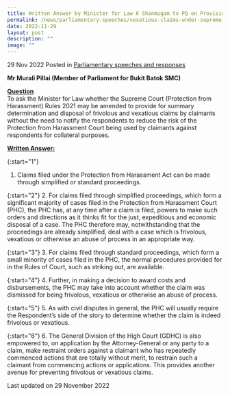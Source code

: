 ```yaml
---
title: Written Answer by Minister for Law K Shanmugam to PQ on Provision For Summary Determination And Disposal Of Vexatious Claims Under Supreme Court (Protection From Harassment) Rules 2021
permalink: /news/parliamentary-speeches/vexatious-claims-under-supreme-court-rules-2021/
date: 2022-11-29
layout: post
description: ""
image: ""
---
```

29 Nov 2022 Posted in [Parliamentary speeches and responses](/news/parliamentary-speeches) 

**Mr Murali Pillai (Member of Parliament for Bukit Batok SMC)**

**<b><u>Question</u></b>** 
<br>To ask the Minister for Law whether the Supreme Court (Protection from Harassment) Rules 2021 may be amended to provide for summary determination and disposal of frivolous and vexatious claims by claimants without the need to notify the respondents to reduce the risk of the Protection from Harassment Court being used by claimants against respondents for collateral purposes.

**<b><u>Written Answer:</u></b>** 

{:start="1"} 
1.  Claims filed under the Protection from Harassment Act can be made through simplified or standard proceedings. 

{:start="2"} 
2.  For claims filed through simplified proceedings, which form a significant majority of cases filed in the Protection from Harassment Court (PHC), the PHC has, at any time after a claim is filed, powers to make such orders and directions as it thinks fit for the just, expeditious and economic disposal of a case. The PHC therefore may, notwithstanding that the proceedings are already simplified, deal with a case which is frivolous, vexatious or otherwise an abuse of process in an appropriate way. 

{:start="3"} 
3.  For claims filed through standard proceedings, which form a small minority of cases filed in the PHC, the normal procedures provided for in the Rules of Court, such as striking out, are available.

{:start="4"} 
4.  Further, in making a decision to award costs and disbursements, the PHC may take into account whether the claim was dismissed for being frivolous, vexatious or otherwise an abuse of process.

{:start="5"} 
5.  As with civil disputes in general, the PHC will usually require the Respondent’s side of the story to determine whether the claim is indeed frivolous or vexatious. 

{:start="6"} 
6.  The General Division of the High Court (GDHC) is also empowered to, on application by the Attorney-General or any party to a claim, make restraint orders against a claimant who has repeatedly commenced actions that are totally without merit, to restrain such a claimant from commencing actions or applications. This provides another avenue for preventing frivolous or vexatious claims.

<p class="right-side-updated">Last updated on 29 November 2022</p>
